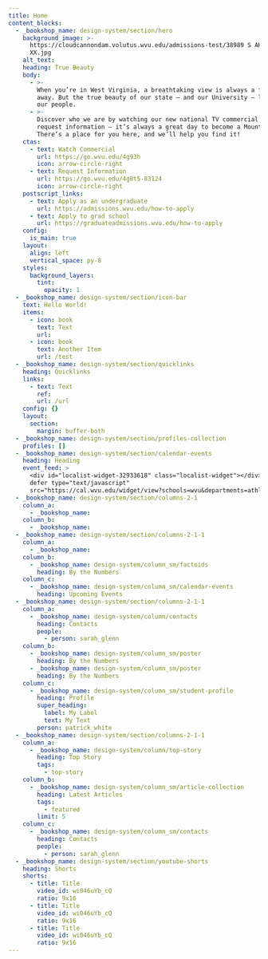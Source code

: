 ```yaml
---
title: Home
content_blocks:
  - _bookshop_name: design-system/section/hero
    background_image: >-
      https://cloudcannondam.volutus.wvu.edu/admissions-test/38989 S AHR 0372
      XX.jpg
    alt_text:
    heading: True Beauty
    body:
      - >-
        When you’re in West Virginia, a breathtaking view is always a few steps
        away. But the true beauty of our state — and our University — lies in
        our people.
      - >-
        Discover who we are by watching our new national TV commercial and then
        request information — it’s always a great day to become a Mountaineer!
        There’s a place for you here, and we’ll help you find it!
    ctas:
      - text: Watch Commercial
        url: https://go.wvu.edu/4g93h
        icon: arrow-circle-right
      - text: Request Information
        url: https://go.wvu.edu/4g8t5-83124
        icon: arrow-circle-right
    postscript_links:
      - text: Apply as an undergraduate
        url: https://admissions.wvu.edu/how-to-apply
      - text: Apply to grad school
        url: https://graduateadmissions.wvu.edu/how-to-apply
    config:
      is_main: true
    layout:
      align: left
      vertical_space: py-8
    styles:
      background_layers:
        tint:
          opacity: 1
  - _bookshop_name: design-system/section/icon-bar
    text: Hello World!
    items:
      - icon: book
        text: Text
        url:
      - icon: book
        text: Another Item
        url: /test
  - _bookshop_name: design-system/section/quicklinks
    heading: Quicklinks
    links:
      - text: Text
        ref:
        url: /url
    config: {}
    layout:
      section:
        margin: buffer-both
  - _bookshop_name: design-system/section/profiles-collection
    profiles: []
  - _bookshop_name: design-system/section/calendar-events
    heading: Heading
    event_feed: >
      <div id="localist-widget-32933618" class="localist-widget"></div><script
      defer type="text/javascript"
      src="https://cal.wvu.edu/widget/view?schools=wvu&departments=athletics&days=31&num=3&experience=inperson&container=localist-widget-32933618&template=design-system-v3-section"></script>
  - _bookshop_name: design-system/section/columns-2-1
    column_a:
      - _bookshop_name:
    column_b:
      - _bookshop_name:
  - _bookshop_name: design-system/section/columns-2-1-1
    column_a:
      - _bookshop_name:
    column_b:
      - _bookshop_name: design-system/column_sm/factoids
        heading: By the Numbers
    column_c:
      - _bookshop_name: design-system/column_sm/calendar-events
        heading: Upcoming Events
  - _bookshop_name: design-system/section/columns-2-1-1
    column_a:
      - _bookshop_name: design-system/column/contacts
        heading: Contacts
        people:
          - person: sarah_glenn
    column_b:
      - _bookshop_name: design-system/column_sm/poster
        heading: By the Numbers
      - _bookshop_name: design-system/column_sm/poster
        heading: By the Numbers
    column_c:
      - _bookshop_name: design-system/column_sm/student-profile
        heading: Profile
        super_heading:
          label: My Label
          text: My Text
        person: patrick_white
  - _bookshop_name: design-system/section/columns-2-1-1
    column_a:
      - _bookshop_name: design-system/column/top-story
        heading: Top Story
        tags:
          - top-story
    column_b:
      - _bookshop_name: design-system/column_sm/article-collection
        heading: Latest Articles
        tags:
          - featured
        limit: 5
    column_c:
      - _bookshop_name: design-system/column_sm/contacts
        heading: Contacts
        people:
          - person: sarah_glenn
  - _bookshop_name: design-system/section/youtube-shorts
    heading: Shorts
    shorts:
      - title: Title
        video_id: wi046uYb_cQ
        ratio: 9x16
      - title: Title
        video_id: wi046uYb_cQ
        ratio: 9x16
      - title: Title
        video_id: wi046uYb_cQ
        ratio: 9x16
---
```

